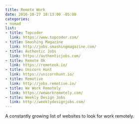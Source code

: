 ```yaml
---
title: Remote Work
date: 2016-10-27 18:13:00 -05:00
categories:
- nomad
list:
- title: Topcoder
  link: https://www.topcoder.com/
- title: Smashing Magazine
  link: http://jobs.smashingmagazine.com/
- title: Authentic Jobs
  link: https://authenticjobs.com/
- title: Remote Ok
  link: https://remoteok.io/
- title: Unicorn Hunt
  link: https://unicornhunt.io/
- title: Remotive
  link: http://jobs.remotive.io/
- title: We Work Remotely
  link: https://weworkremotely.com/
- title: Weekly Design Jobs
  link: http://weeklydesignjobs.com/
---
```


A constantly growing list of websites to look for work remotely.
